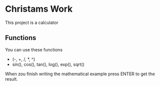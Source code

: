 # Christams Work 
This project is a calculator

## Functions
You can use these functions
* (-, +, /, *, ^)
* sin(), cos(), tan(), log(), exp(), sqrt()

When zou finish writing the mathematical example press ENTER to get the result.
